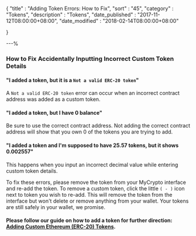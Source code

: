{
"title"       : "Adding Token Errors: How to Fix",
"sort"        : "45",
"category"    : "Tokens",
"description" : "Tokens",
"date_published" : "2017-11-12T08:00:00+08:00",
"date_modified"  : "2018-02-14T08:00:00+08:00"

}

---%
### How to Fix Accidentally Inputting Incorrect Custom Token Details

#### "I added a token, but it is a `Not a valid ERC-20 token`"
A `Not a valid ERC-20 token` error can occur when an incorrect contract address was added as a custom token. 

#### "I added a token, but I have 0 balance"
Be sure to use the correct contract address. Not adding the correct contract address will show that you own 0 of the tokens you are trying to add. 

#### "I added a token and I'm supposed to have 25.57 tokens, but it shows 0.002557"
This happens when you input an incorrect decimal value while entering custom token details. 

To fix these errors, please remove the token from your MyCrypto interface and re-add the token. To remove a custom token, click the little `( - )` icon next to token you wish to re-add. This will remove the token from the interface but won't delete or remove anything from your wallet. Your tokens are still safely in your wallet, we promise.

#### Please follow our guide on how to add a token for further direction: [Adding Custom Ethereum (ERC-20) Tokens](https://support.mycrypto.com/tokens/adding-new-token-and-sending-custom-tokens.html).
